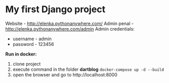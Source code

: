 # My first Django project

Website - http://elenka.pythonanywhere.com/
Admin penal - http://elenka.pythonanywhere.com/admin
Admin credentials:
- username - admin
- password - 123456


**Run in docker:**
1) clone project
2) execute command in the folder **dartblog**
`docker-compose up -d --build`
3) open the browser and go to http://localhost:8000
